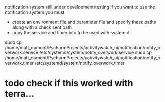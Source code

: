 notification system still under development/testing if you want
to use the notification system you must
* create an environment file and parameter file and specify these paths along with a check sent path
* copy the service and timer into to be used with system d

sudo cp /home/matt_dumont/PycharmProjects/activitywatch_ui/notification/notify_overwork.service /etc/systemd/system/notify_overwork.service
sudo cp /home/matt_dumont/PycharmProjects/activitywatch_ui/notification/notify_overwork.timer /etc/systemd/system/notify_overwork.timer

# todo check if this worked with terra...  
